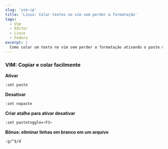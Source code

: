 ```yaml
---
slug: 'vim-cp'
title: 'Linux: Colar textos no vim sem perder a formatação'
tags:
  - Vim
  - Editor
  - Linux
  - Fedora
excerpt: |
  Como colar um texto no vim sem perder a formatação ativando o paste mode
---
```


### VIM: Copiar e colar facilmente

**Ativar**

```bash
:set paste
```
**Desativar**

```bash
:set nopaste
```

**Criar atalho para ativar desativar**

```bash
:set pastetoggle=<F3>
```

**Bônus: eliminar linhas em branco  em um arquivo**

```bash
:g/^$/d
```
